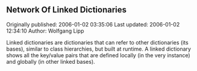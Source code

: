 ## Network Of Linked Dictionaries 
Originally published: 2006-01-02 03:35:06 
Last updated: 2006-01-02 12:34:10 
Author: Wolfgang Lipp 
 
Linked dictionaries are dictionaries that can refer to other dictionaries (its bases), similar to class hierarchies, but built at runtime. A linked dictionary shows all the key/value pairs that are defined locally (in the very instance) and globally (in other linked bases).
